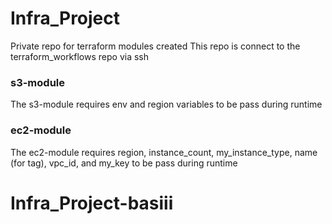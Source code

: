 # Infra_Project
Private repo for terraform modules created 
This repo is connect to the terraform_workflows repo via ssh

### s3-module
The s3-module requires env and region variables to be pass during runtime

### ec2-module
The ec2-module requires region, instance_count,  my_instance_type, name (for tag), vpc_id, and my_key to be pass during runtime
# Infra_Project-basiii
